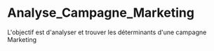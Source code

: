 # Analyse_Campagne_Marketing
L'objectif est d'analyser et trouver les déterminants d'une campagne Marketing

